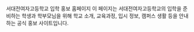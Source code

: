 서대전여자고등학교 입학 홍보 홈페이지 이 페이지는 서대전여자고등학교의 입학을 준비하는 학생과 학부모님을 위해  학교 소개, 교육과정, 입시 정보, 캠퍼스 생활 등을 안내하는 공식 홍보 사이트입니다.
